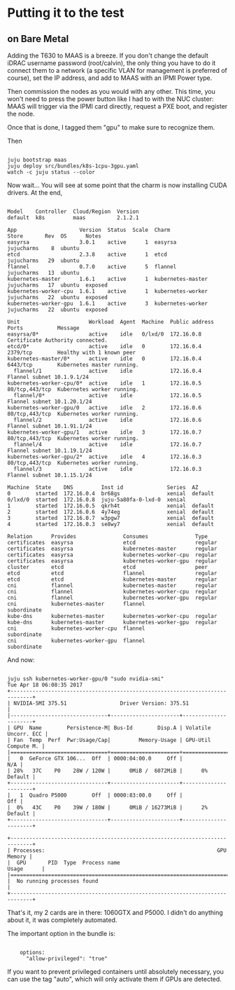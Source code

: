 # Putting it to the test
## on Bare Metal

Adding the T630 to MAAS is a breeze. If you don't change the default iDRAC username password (root/calvin), the only thing you have to do it connect them to a network (a specific VLAN for management is preferred of course), set the IP address, and add to MAAS with an IPMI Power type. 

Then commission the nodes as you would with any other. This time, you won't need to press the power button like I had to with the NUC cluster: MAAS will trigger via the IPMI card directly, request a PXE boot, and register the node. 

Once that is done, I tagged them "gpu" to make sure to recognize them. 

Then 

<pre><code>
juju bootstrap maas
juju deploy src/bundles/k8s-1cpu-3gpu.yaml
watch -c juju status --color
</code></pre>

Now wait... You will see at some point that the charm is now installing CUDA drivers. At the end, 

<pre><code>
Model    Controller  Cloud/Region  Version
default  k8s         maas          2.1.2.1

App                    Version  Status  Scale  Charm              Store       Rev  OS      Notes
easyrsa                3.0.1    active      1  easyrsa            jujucharms    8  ubuntu
etcd                   2.3.8    active      1  etcd               jujucharms   29  ubuntu
flannel                0.7.0    active      5  flannel            jujucharms   13  ubuntu
kubernetes-master      1.6.1    active      1  kubernetes-master  jujucharms   17  ubuntu  exposed
kubernetes-worker-cpu  1.6.1    active      1  kubernetes-worker  jujucharms   22  ubuntu  exposed
kubernetes-worker-gpu  1.6.1    active      3  kubernetes-worker  jujucharms   22  ubuntu  exposed

Unit                      Workload  Agent  Machine  Public address  Ports           Message
easyrsa/0*                active    idle   0/lxd/0  172.16.0.8                      Certificate Authority connected.
etcd/0*                   active    idle   0        172.16.0.4      2379/tcp        Healthy with 1 known peer
kubernetes-master/0*      active    idle   0        172.16.0.4      6443/tcp        Kubernetes master running.
  flannel/1               active    idle            172.16.0.4                      Flannel subnet 10.1.9.1/24
kubernetes-worker-cpu/0*  active    idle   1        172.16.0.5      80/tcp,443/tcp  Kubernetes worker running.
  flannel/0*              active    idle            172.16.0.5                      Flannel subnet 10.1.20.1/24
kubernetes-worker-gpu/0   active    idle   2        172.16.0.6      80/tcp,443/tcp  Kubernetes worker running.
  flannel/2               active    idle            172.16.0.6                      Flannel subnet 10.1.91.1/24
kubernetes-worker-gpu/1   active    idle   3        172.16.0.7      80/tcp,443/tcp  Kubernetes worker running.
  flannel/4               active    idle            172.16.0.7                      Flannel subnet 10.1.19.1/24
kubernetes-worker-gpu/2*  active    idle   4        172.16.0.3      80/tcp,443/tcp  Kubernetes worker running.
  flannel/3               active    idle            172.16.0.3                      Flannel subnet 10.1.15.1/24

Machine  State    DNS         Inst id              Series  AZ
0        started  172.16.0.4  br68gs               xenial  default
0/lxd/0  started  172.16.0.8  juju-5a80fa-0-lxd-0  xenial
1        started  172.16.0.5  qkrh4t               xenial  default
2        started  172.16.0.6  4y74eg               xenial  default
3        started  172.16.0.7  w3pgw7               xenial  default
4        started  172.16.0.3  se8wy7               xenial  default

Relation      Provides               Consumes               Type
certificates  easyrsa                etcd                   regular
certificates  easyrsa                kubernetes-master      regular
certificates  easyrsa                kubernetes-worker-cpu  regular
certificates  easyrsa                kubernetes-worker-gpu  regular
cluster       etcd                   etcd                   peer
etcd          etcd                   flannel                regular
etcd          etcd                   kubernetes-master      regular
cni           flannel                kubernetes-master      regular
cni           flannel                kubernetes-worker-cpu  regular
cni           flannel                kubernetes-worker-gpu  regular
cni           kubernetes-master      flannel                subordinate
kube-dns      kubernetes-master      kubernetes-worker-cpu  regular
kube-dns      kubernetes-master      kubernetes-worker-gpu  regular
cni           kubernetes-worker-cpu  flannel                subordinate
cni           kubernetes-worker-gpu  flannel                subordinate
</code></pre>

And now: 

<pre><code>
juju ssh kubernetes-worker-gpu/0 "sudo nvidia-smi"
Tue Apr 18 06:08:35 2017       
+-----------------------------------------------------------------------------+
| NVIDIA-SMI 375.51                 Driver Version: 375.51                    |
|-------------------------------+----------------------+----------------------+
| GPU  Name        Persistence-M| Bus-Id        Disp.A | Volatile Uncorr. ECC |
| Fan  Temp  Perf  Pwr:Usage/Cap|         Memory-Usage | GPU-Util  Compute M. |
|===============================+======================+======================|
|   0  GeForce GTX 106...  Off  | 0000:04:00.0     Off |                  N/A |
| 28%   37C    P0    28W / 120W |      0MiB /  6072MiB |      0%      Default |
+-------------------------------+----------------------+----------------------+
|   1  Quadro P5000        Off  | 0000:83:00.0     Off |                  Off |
|  0%   43C    P0    39W / 180W |      0MiB / 16273MiB |      2%      Default |
+-------------------------------+----------------------+----------------------+
                                                                               
+-----------------------------------------------------------------------------+
| Processes:                                                       GPU Memory |
|  GPU       PID  Type  Process name                               Usage      |
|=============================================================================|
|  No running processes found                                                 |
+-----------------------------------------------------------------------------+
</code></pre>

That's it, my 2 cards are in there: 1060GTX and P5000. I didn't do anything about it, it was completely automated. 

The important option in the bundle is: 

<pre><code>
    options: 
      "allow-privileged": "true"
</code></pre>   

If you want to prevent privileged containers until absolutely necessary, you can use the tag "auto", which will only activate them if GPUs are detected. 

